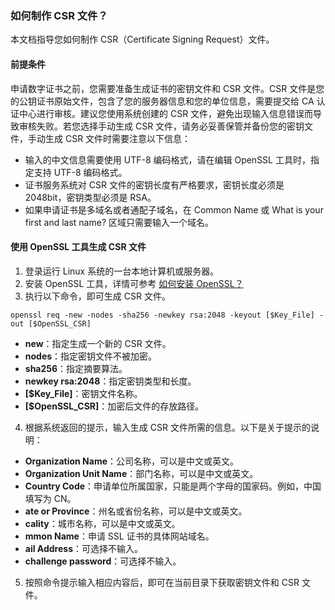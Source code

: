 
### 如何制作 CSR 文件？

本文档指导您如何制作 CSR（Certificate Signing Request）文件。

#### 前提条件
申请数字证书之前，您需要准备生成证书的密钥文件和 CSR 文件。CSR 文件是您的公钥证书原始文件，包含了您的服务器信息和您的单位信息，需要提交给 CA 认证中心进行审核。建议您使用系统创建的 CSR 文件，避免出现输入信息错误而导致审核失败。若您选择手动生成 CSR 文件，请务必妥善保管并备份您的密钥文件，手动生成 CSR 文件时需要注意以下信息：
- 输入的中文信息需要使用 UTF-8 编码格式，请在编辑 OpenSSL 工具时，指定支持 UTF-8 编码格式。
- 证书服务系统对 CSR 文件的密钥长度有严格要求，密钥长度必须是 2048bit，密钥类型必须是 RSA。
- 如果申请证书是多域名或者通配子域名，在 Common Name 或 What is your first and last name? 区域只需要输入一个域名。

#### 使用 OpenSSL 工具生成 CSR 文件
1. 登录运行 Linux 系统的一台本地计算机或服务器。
2. 安装 OpenSSL 工具，详情可参考 [如何安装 OpenSSL？](https://intl.cloud.tencent.com/document/product/1007/30185)
3. 执行以下命令，即可生成 CSR 文件。
```
openssl req -new -nodes -sha256 -newkey rsa:2048 -keyout [$Key_File] -out [$OpenSSL_CSR]
```
>
 - **new**：指定生成一个新的 CSR 文件。
 - **nodes**：指定密钥文件不被加密。
 - **sha256**：指定摘要算法。
 - **newkey rsa:2048**：指定密钥类型和长度。
 - **[$Key_File]**：密钥文件名称。
 - **[$OpenSSL_CSR]**：加密后文件的存放路径。
4. 根据系统返回的提示，输入生成 CSR 文件所需的信息。以下是关于提示的说明：
 - **Organization Name**：公司名称，可以是中文或英文。
 - **Organization Unit Name**：部门名称，可以是中文或英文。
 - **Country Code**：申请单位所属国家，只能是两个字母的国家码。例如，中国填写为 CN。
 - **ate or Province**：州名或省份名称，可以是中文或英文。
 - **cality**：城市名称，可以是中文或英文。
 - **mmon Name**：申请 SSL 证书的具体网站域名。
 - **ail Address**：可选择不输入。
 - **challenge password**：可选择不输入。
5. 按照命令提示输入相应内容后，即可在当前目录下获取密钥文件和 CSR 文件。
